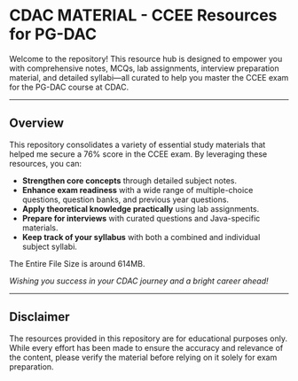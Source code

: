 # CDAC MATERIAL - CCEE Resources for PG-DAC

Welcome to the repository! This resource hub is designed to empower you with comprehensive notes, MCQs, lab assignments, interview preparation material, and detailed syllabi—all curated to help you master the CCEE exam for the PG-DAC course at CDAC.

---

## Overview

This repository consolidates a variety of essential study materials that helped me secure a 76% score in the CCEE exam. By leveraging these resources, you can:

- **Strengthen core concepts** through detailed subject notes.
- **Enhance exam readiness** with a wide range of multiple-choice questions, question banks, and previous year questions.
- **Apply theoretical knowledge practically** using lab assignments.
- **Prepare for interviews** with curated questions and Java-specific materials.
- **Keep track of your syllabus** with both a combined and individual subject syllabi.

The Entire File Size is around 614MB.

_Wishing you success in your CDAC journey and a bright career ahead!_

---

## Disclaimer

The resources provided in this repository are for educational purposes only. While every effort has been made to ensure the accuracy and relevance of the content, please verify the material before relying on it solely for exam preparation.

